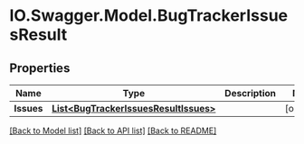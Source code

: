 # IO.Swagger.Model.BugTrackerIssuesResult
## Properties

Name | Type | Description | Notes
------------ | ------------- | ------------- | -------------
**Issues** | [**List&lt;BugTrackerIssuesResultIssues&gt;**](BugTrackerIssuesResultIssues.md) |  | [optional] 

[[Back to Model list]](../README.md#documentation-for-models) [[Back to API list]](../README.md#documentation-for-api-endpoints) [[Back to README]](../README.md)

